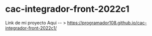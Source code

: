 # cac-integrador-front-2022c1
Link de mi proyecto Aqui -- >  https://programador108.github.io/cac-integrador-front-2022c1/
